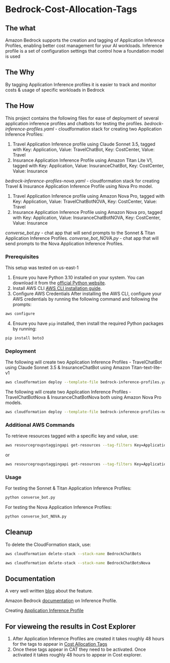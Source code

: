 # Bedrock-Cost-Allocation-Tags

## The what
Amazon Bedrock supports the creation and tagging of Application Inference Profiles, enabling better cost management for your AI workloads.
Inference profile is a set of configuration settings that control how a foundation model is used 

## The Why
By tagging Application Inference profiles it is easier to track and monitor costs & usage of specific workloads in Bedrock

## The How
This project contains the following files for ease of deployment of several application inference profiles and chatbots for testing the profiles.
*bedrock-inference-profiles.yaml* - cloudformation stack for creating two Application Inference Profiles:
1. Travel Application Inference profile using Claude Sonnet 3.5, tagged with Key: Application, Value: TravelChatBot, Key: CostCenter, Value: Travel
2. Insurance Application Inference Profile using Amazon Titan Lite V1, tagged with Key: Application, Value: InsuranceChatBot, Key: CostCenter, Value: Insurance 

*bedrock-inference-profiles-nova.yaml* - cloudformation stack for creating Travel & Insurance Application Inference Profile using Nova Pro model.
1. Travel Application Inference profile using Amazon Nova Pro, tagged with Key: Application, Value: TravelChatBotNOVA, Key: CostCenter, Value: Travel
2. Insurance Application Inference Profile using Amazon Nova pro, tagged with Key: Application, Value: InsuranceChatBotNOVA, Key: CostCenter, Value: Insurance
   
*converse_bot.py* - chat app that will send prompts to the Sonnet & Titan Application Inference Profiles.
*converse_bot_NOVA.py* - chat app that will send prompts to the Nova Application Inference Profiles.

### Prerequisites

This setup was tested on us-east-1 

1. Ensure you have Python 3.10 installed on your system. You can download it from the [official Python website](https://www.python.org/downloads/).
2. Install AWS CLI [AWS CLI installation guide](https://docs.aws.amazon.com/cli/latest/userguide/getting-started-install.html).
3. Configure AWS Credentials
After installing the AWS CLI, configure your AWS credentials by running the following command and following the prompts:

```bash
aws configure
```
4. Ensure you have `pip` installed, then install the required Python packages by running:

```bash
pip install boto3
```
### Deployment

The following will create two Application Inference Profiles - TravelChatBot using Claude Sonnet 3.5 & InsuranceChatBot using Amazon Titan-text-lite-v1
```bash
aws cloudformation deploy --template-file bedrock-inference-profiles.yaml --stack-name BedrockChatBots
```

The following will create two Application Inference Profiles - TravelChatBotNova & InsuranceChatBotNova both using Amazon Nova Pro models.
```bash
aws cloudformation deploy --template-file bedrock-inference-profiles-nova.yaml --stack-name BedrockChatBotsNova
```

### Additional AWS Commands

To retrieve resources tagged with a specific key and value, use:
```bash
aws resourcegroupstaggingapi get-resources --tag-filters Key=Application,Values=InsuranceChatBot
```
or
```bash
aws resourcegroupstaggingapi get-resources --tag-filters Key=Application,Values=InsuranceChatBotNova
```

### Usage
For testing the Sonnet & Titan Application Inference Profiles:

```bash
python converse_bot.py
```
For testing the Nova Application Inference Profiles:

```bash
python converse_bot_NOVA.py 
```

## Cleanup
To delete the CloudFormation stack, use:

```bash
aws cloudformation delete-stack --stack-name BedrockChatBots
```

```bash
aws cloudformation delete-stack --stack-name BedrockChatBotsNova
```


## Documentation

A very well written [blog](https://aws.amazon.com/blogs/machine-learning/track-allocate-and-manage-your-generative-ai-cost-and-usage-with-amazon-bedrock/) about the feature.

Amazon Bedrock [documentation](https://docs.aws.amazon.com/bedrock/latest/userguide/inference-profiles.html) on Inference Profile.

Creating [Application Inference Profile](https://docs.aws.amazon.com/bedrock/latest/userguide/inference-profiles-create.html)

## For vieweing the results in Cost Explorer
1. After Application Inference Profiles are created it takes roughly 48 hours for the tags to appear in [Cost Allocation Tags](https://docs.aws.amazon.com/awsaccountbilling/latest/aboutv2/activating-tags.html)
2. Once these tags appear in CAT they need to be activated. Once activated it takes roughly 48 hours to appear in Cost explorer.
